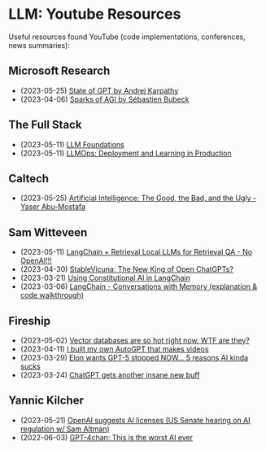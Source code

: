 # **LLM: Youtube Resources**

Useful resources found YouTube (code implementations, conferences, news summaries):

## Microsoft Research

- (2023-05-25) [State of GPT by Andrej Karpathy](https://www.youtube.com/watch?v=bZQun8Y4L2A)
- (2023-04-06) [Sparks of AGI by Sébastien Bubeck](https://www.youtube.com/watch?v=qbIk7-JPB2c)

## The Full Stack

- (2023-05-11) [LLM Foundations](https://www.youtube.com/watch?v=MyFrMFab6bo)
- (2023-05-11) [LLMOps: Deployment and Learning in Production](https://www.youtube.com/watch?v=Fquj2u7ay40)

## Caltech

- (2023-05-25) [Artificial Intelligence: The Good, the Bad, and the Ugly - Yaser Abu-Mostafa](https://www.youtube.com/watch?v=-a61zsRRONc&t=1200s)

## Sam Witteveen

- (2023-05-11) [LangChain + Retrieval Local LLMs for Retrieval QA - No OpenAI!!!](https://www.youtube.com/watch?v=9ISVjh8mdlA)
- (2023-04-30) [StableVicuna: The New King of Open ChatGPTs?](https://www.youtube.com/watch?v=m_xD0algP4k)
- (2023-03-21) [Using Constitutional AI in LangChain](https://www.youtube.com/watch?v=uoVqNFDwpX4)
- (2023-03-06) [LangChain - Conversations with Memory (explanation & code walkthrough)](https://www.youtube.com/watch?v=X550Zbz_ROE)

## Fireship

- (2023-05-02) [Vector databases are so hot right now. WTF are they?](https://www.youtube.com/watch?v=klTvEwg3oJ4)
- (2023-04-11) [I built my own AutoGPT that makes videos](https://www.youtube.com/watch?v=_rGXIXyNqpk)
- (2023-03-29) [Elon wants GPT-5 stopped NOW… 5 reasons AI kinda sucks](https://www.youtube.com/watch?v=TpZcGhYp4rw)
- (2023-03-24) [ChatGPT gets another insane new buff](https://www.youtube.com/watch?v=mpnh1YTT66w)

## Yannic Kilcher

- (2023-05-21) [OpenAI suggests AI licenses (US Senate hearing on AI regulation w/ Sam Altman)](https://www.youtube.com/watch?v=I72_GJHzH3Y)
- (2022-06-03) [GPT-4chan: This is the worst AI ever](https://www.youtube.com/watch?v=efPrtcLdcdM)
